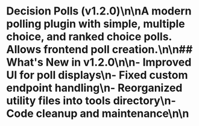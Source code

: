# Decision Polls (v1.2.0)\n\nA modern polling plugin with simple, multiple choice, and ranked choice polls. Allows frontend poll creation.\n\n## What's New in v1.2.0\n\n- Improved UI for poll displays\n- Fixed custom endpoint handling\n- Reorganized utility files into tools directory\n- Code cleanup and maintenance\n\n
